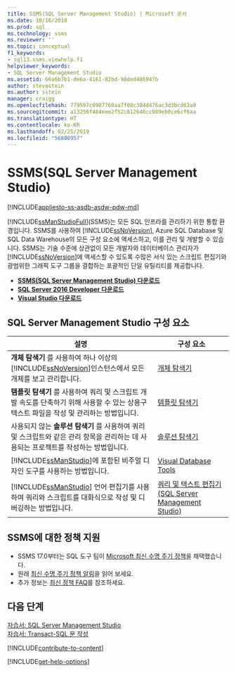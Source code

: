 ```yaml
---
title: SSMS(SQL Server Management Studio) | Microsoft 문서
ms.date: 10/16/2018
ms.prod: sql
ms.technology: ssms
ms.reviewer: ''
ms.topic: conceptual
f1_keywords:
- sql13.ssms.viewhelp.f1
helpviewer_keywords:
- SQL Server Management Studio
ms.assetid: 66a6b7b1-de6a-4161-82bd-98ded486947b
author: stevestein
ms.author: sstein
manager: craigg
ms.openlocfilehash: 779597c0907760aa7f08c384d476ac3d3bcd63a9
ms.sourcegitcommit: a13256f484eee2f52c812646cc989eb0ce6cf6aa
ms.translationtype: HT
ms.contentlocale: ko-KR
ms.lasthandoff: 02/25/2019
ms.locfileid: "56800957"
---
```

# <a name="sql-server-management-studio-ssms"></a>SSMS(SQL Server Management Studio)
[!INCLUDE[appliesto-ss-asdb-asdw-pdw-md](../includes/appliesto-ss-asdb-asdw-pdw-md.md)]


[!INCLUDE[ssManStudioFull](../includes/ssmanstudiofull-md.md)](SSMS)는 모든 SQL 인프라를 관리하기 위한 통합 환경입니다. SSMS를 사용하여 [!INCLUDE[ssNoVersion](../includes/ssnoversion-md.md)], Azure SQL Database 및 SQL Data Warehouse의 모든 구성 요소에 액세스하고, 이를 관리 및 개발할 수 있습니다. SSMS는 기술 수준에 상관없이 모든 개발자와 데이터베이스 관리자가 [!INCLUDE[ssNoVersion](../includes/ssnoversion-md.md)]에 액세스할 수 있도록 수많은 서식 있는 스크립트 편집기와 광범위한 그래픽 도구 그룹을 결합하는 포괄적인 단일 유틸리티를 제공합니다.

 
 - [**SSMS(SQL Server Management Studio) 다운로드**](download-sql-server-management-studio-ssms.md) 
 - [**SQL Server 2016 Developer 다운로드**](https://my.visualstudio.com/Downloads?q=SQL%20Server%20Developer)
 - [**Visual Studio 다운로드**](https://www.visualstudio.com/downloads/)

## <a name="sql-server-management-studio-components"></a>SQL Server Management Studio 구성 요소  
  
|설명|구성 요소|  
|---------------|---------|  
|**개체 탐색기** 를 사용하여 하나 이상의 [!INCLUDE[ssNoVersion](../includes/ssnoversion-md.md)]인스턴스에서 모든 개체를 보고 관리합니다.|[개체 탐색기](../ssms/object/object-explorer.md)|  
|**템플릿 탐색기** 를 사용하여 쿼리 및 스크립트 개발 속도를 단축하기 위해 사용할 수 있는 상용구 텍스트 파일을 작성 및 관리하는 방법입니다.|[템플릿 탐색기](../ssms/template/template-explorer.md)|  
|사용되지 않는 **솔루션 탐색기** 를 사용하여 쿼리 및 스크립트와 같은 관리 항목을 관리하는 데 사용되는 프로젝트를 작성하는 방법입니다.|[솔루션 탐색기](../ssms/solution/solution-explorer.md)|  
|[!INCLUDE[ssManStudio](../includes/ssmanstudio-md.md)]에 포함된 비주얼 디자인 도구를 사용하는 방법입니다.|[Visual Database Tools](../ssms/visual-db-tools/visual-database-tools.md)|  
|[!INCLUDE[ssManStudio](../includes/ssmanstudio-md.md)] 언어 편집기를 사용하여 쿼리와 스크립트를 대화식으로 작성 및 디버깅하는 방법입니다.|[쿼리 및 텍스트 편집기(SQL Server Management Studio)](../relational-databases/scripting/query-and-text-editors-sql-server-management-studio.md)|  

## <a name="support-policy-for-ssms"></a>SSMS에 대한 정책 지원

- SSMS 17.0부터는 SQL 도구 팀이 [Microsoft 최신 수명 주기 정책](https://support.microsoft.com/help/30881/modern-lifecycle-policy)을 채택했습니다.
- 원래 [최신 수명 주기 정책 알림](https://support.microsoft.com/help/447912/announcing-microsoft-modern-lifecycle-policy)을 읽어 보세요.
- 추가 정보는 [최신 정책 FAQ](https://support.microsoft.com/help/30882/modern-lifecycle-policy-faq)를 참조하세요.

## <a name="next-steps"></a>다음 단계  
[자습서: SQL Server Management Studio](tutorials/tutorial-sql-server-management-studio.md)  
[자습서: Transact-SQL 문 작성](https://msdn.microsoft.com/2addc9be-67d0-423d-a457-192fe9d7d058)  

[!INCLUDE[contribute-to-content](../includes/paragraph-content/contribute-to-content.md)]

[!INCLUDE[get-help-options](../includes/paragraph-content/get-help-options.md)]